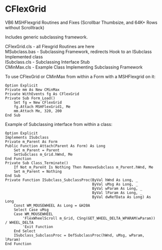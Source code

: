 CFlexGrid
=========

VB6 MSHFlexgrid Routines and Fixes (Scrollbar Thumbsize, and 64K+ Rows without Scrolltrack)

Includes generic subclassing framework.

CFlexGrid.cls - all Flexgrid Routines are here<br>
MSubclass.bas - Subclassing Framework, redirects Hook to an ISubclass Implemented class<br>
ISubclass.cls - Subclassing Interface Stub<br>
CMinMax.cls - Example Class Implementing Subclassing Framework
  
To use CFlexGrid or CMinMax from within a Form with a MSHFlexgrid on it:
```vbnet
Option Explicit
Private mm As New CMinMax
Private WithEvents fg As CFlexGrid
Private Sub Form_Load()
    Set fg = New CFlexGrid
    fg.Attach MSHFlexGrid1, Me
    mm.Attach Me, 320, 200
End Sub
```

Example of Subclassing interface from within a class:
```vbnet
Option Explicit
Implements ISubclass
Private m_Parent As Form
Public Function Attach(Parent As Form) As Long
    Set m_Parent = Parent
    SetSubclass m_Grid.hWnd, Me
End Function
Private Sub Class_Terminate()
    If Not m_Parent Is Nothing Then RemoveSubclass m_Parent.hWnd, Me
    Set m_Parent = Nothing
End Sub
Private Function ISubclass_SubclassProc(ByVal hWnd As Long, _
                                        ByVal uMsg As Long, _
                                        ByVal wParam As Long, _
                                        ByVal lParam As Long, _
                                        ByVal dwRefData As Long) As Long
    Const WM_MOUSEWHEEL As Long = &H20A
    Select Case uMsg
    Case WM_MOUSEWHEEL
        'FlexWheelScroll m_Grid, CSng(GET_WHEEL_DELTA_WPARAM(wParam)) / WHEEL_DELTA
        'Exit Function
    End Select
    ISubclass_SubclassProc = DefSubclassProc(hWnd, uMsg, wParam, lParam)
End Function
```

